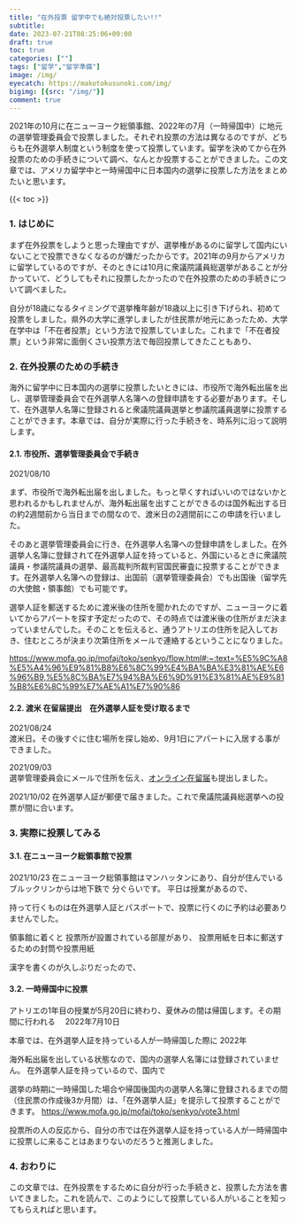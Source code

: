 ```yaml
---
title: "在外投票 留学中でも絶対投票したい!!"
subtitle: 
date: 2023-07-21T08:25:06+09:00
draft: true
toc: true
categories: [""]
tags: ["留学","留学準備"]
image: /img/
eyecatch: https://makotokusunoki.com/img/
bigimg: [{src: "/img/"}]
comment: true
---
```


2021年の10月に在ニューヨーク総領事館、2022年の7月（一時帰国中）に地元の選挙管理委員会で投票しました。それぞれ投票の方法は異なるのですが、どちらも在外選挙人制度という制度を使って投票しています。留学を決めてから在外投票のための手続きについて調べ、なんとか投票することができました。この文章では、アメリカ留学中と一時帰国中に日本国内の選挙に投票した方法をまとめたいと思います。

{{< toc >}}

### 1. はじめに
まず在外投票をしようと思った理由ですが、選挙権があるのに留学して国内にいないことで投票できなくなるのが嫌だったからです。2021年の9月からアメリカに留学しているのですが、そのときには10月に衆議院議員総選挙があることが分かっていて、どうしてもそれに投票したかったので在外投票のための手続きについて調べました。  

自分が18歳になるタイミングで選挙権年齢が18歳以上に引き下げられ、初めて投票をしました。県外の大学に進学しましたが住民票が地元にあったため、大学在学中は「不在者投票」という方法で投票していました。これまで「不在者投票」という非常に面倒くさい投票方法で毎回投票してきたこともあり、

### 2. 在外投票のための手続き
海外に留学中に日本国内の選挙に投票したいときには、市役所で海外転出届を出し、選挙管理委員会で在外選挙人名簿への登録申請をする必要があります。そして、在外選挙人名簿に登録されると衆議院議員選挙と参議院議員選挙に投票することができます。本章では、自分が実際に行った手続きを、時系列に沿って説明します。

#### 2.1. 市役所、選挙管理委員会で手続き
2021/08/10 

まず、市役所で海外転出届を出しました。もっと早くすればいいのではないかと思われるかもしれませんが、海外転出届を出すことができるのは国外転出する日の約2週間前から当日までの間なので、渡米日の2週間前にこの申請を行いました。

そのあと選挙管理委員会に行き、在外選挙人名簿への登録申請をしました。在外選挙人名簿に登録されて在外選挙人証を持っていると、外国にいるときに衆議院議員・参議院議員の選挙、最高裁判所裁判官国民審査に投票することができます。在外選挙人名簿への登録は、出国前（選挙管理委員会）でも出国後（留学先の大使館・領事館）でも可能です。

選挙人証を郵送するために渡米後の住所を聞かれたのですが、ニューヨークに着いてからアパートを探す予定だったので、その時点では渡米後の住所がまだ決まっていませんでした。そのことを伝えると、通うアトリエの住所を記入しておき、住むところが決まり次第住所をメールで連絡するということになりました。


https://www.mofa.go.jp/mofaj/toko/senkyo/flow.html#:~:text=%E5%9C%A8%E5%A4%96%E9%81%B8%E6%8C%99%E4%BA%BA%E3%81%AE%E6%96%B9,%E5%8C%BA%E7%94%BA%E6%9D%91%E3%81%AE%E9%81%B8%E6%8C%99%E7%AE%A1%E7%90%86


#### 2.2. 渡米 在留届提出　在外選挙人証を受け取るまで
2021/08/24  
渡米日。その後すぐに住む場所を探し始め、9月1日にアパートに入居する事ができました。  

2021/09/03  
選挙管理委員会にメールで住所を伝え、[オンライン在留届](https://www.ezairyu.mofa.go.jp/RRnet/index.html)も提出しました。  

2021/10/02 
在外選挙人証が郵便で届きました。これで衆議院議員総選挙への投票が間に合います。

### 3. 実際に投票してみる

#### 3.1. 在ニューヨーク総領事館で投票

2021/10/23 
在ニューヨーク総領事館はマンハッタンにあり、自分が住んでいるブルックリンからは地下鉄で 分ぐらいです。
平日は授業があるので、


持って行くものは在外選挙人証とパスポートで、投票に行くのに予約は必要ありませんでした。


領事館に着くと
投票所が設置されている部屋があり、
投票用紙を日本に郵送するための封筒や投票用紙

漢字を書くのが久しぶりだったので、

#### 3.2. 一時帰国中に投票

アトリエの1年目の授業が5月20日に終わり、夏休みの間は帰国します。その期間に行われる　
2022年7月10日

本章では、在外選挙人証を持っている人が一時帰国した際に
2022年

海外転出届を出している状態なので、国内の選挙人名簿には登録されていません。
在外選挙人証を持っているので、国内で


選挙の時期に一時帰国した場合や帰国後国内の選挙人名簿に登録されるまでの間（住民票の作成後3か月間）は、「在外選挙人証」を提示して投票することができます。
https://www.mofa.go.jp/mofaj/toko/senkyo/vote3.html


投票所の人の反応から、自分の市では在外選挙人証を持っている人が一時帰国中に投票しに来ることはあまりないのだろうと推測しました。

### 4. おわりに

この文章では、在外投票をするために自分が行った手続きと、投票した方法を書いてきました。これを読んで、このようにして投票している人がいることを知ってもらえればと思います。
